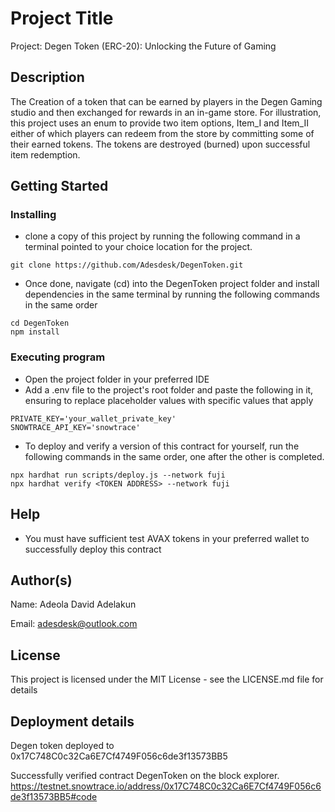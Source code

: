 # Project Title

Project: Degen Token (ERC-20): Unlocking the Future of Gaming

## Description

The Creation of a token that can be earned by players in the Degen Gaming studio and then exchanged for rewards in an in-game store. For illustration, this project uses an enum to provide two item options, Item_I and Item_II either of which players can redeem from the store by committing some of their earned tokens. The tokens are destroyed (burned) upon successful item redemption.

## Getting Started

### Installing

* clone a copy of this project by running the following command in a terminal pointed to your choice location for the project.

```
git clone https://github.com/Adesdesk/DegenToken.git
```
* Once done, navigate (cd) into the DegenToken project folder and install dependencies in the same terminal by running the following commands in the same order
```
cd DegenToken
npm install
```

### Executing program

* Open the project folder in your preferred IDE
* Add a .env file to the project's root folder and paste the following in it, ensuring to replace placeholder values with specific values that apply
```
PRIVATE_KEY='your_wallet_private_key'
SNOWTRACE_API_KEY='snowtrace'
``` 
* To deploy and verify a version of this contract for yourself, run the following commands in the same order, one after the other is completed. 

```
npx hardhat run scripts/deploy.js --network fuji
npx hardhat verify <TOKEN ADDRESS> --network fuji
```

## Help

* You must have sufficient test AVAX tokens in your preferred wallet to successfully deploy this contract

## Author(s)

Name: Adeola David Adelakun

Email: adesdesk@outlook.com


## License

This project is licensed under the MIT License - see the LICENSE.md file for details

## Deployment details

Degen token deployed to 0x17C748C0c32Ca6E7Cf4749F056c6de3f13573BB5

Successfully verified contract DegenToken on the block explorer.
https://testnet.snowtrace.io/address/0x17C748C0c32Ca6E7Cf4749F056c6de3f13573BB5#code
